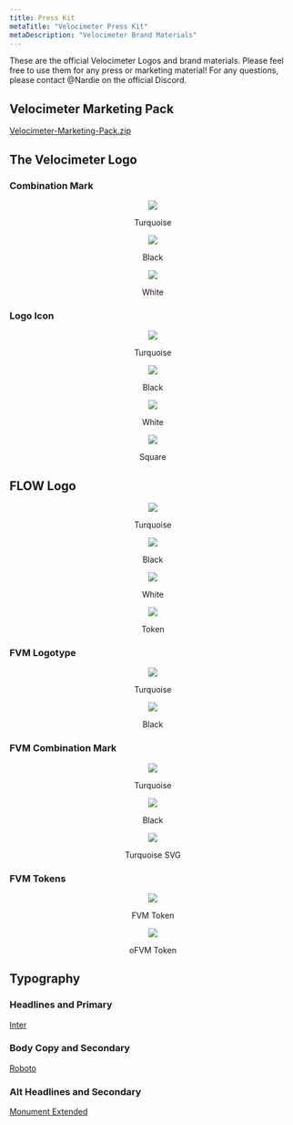 ```yaml
---
title: Press Kit
metaTitle: "Velocimeter Press Kit"
metaDescription: "Velocimeter Brand Materials"
---
```



These are the official Velocimeter Logos and brand materials. Please feel free to use them for any press or marketing material! For any questions, please contact @Nardie on the official Discord.


## Velocimeter Marketing Pack


[Velocimeter-Marketing-Pack.zip](https://github.com/strikeanerve/velocimeter-assets/files/10699389/velocimeter-marketing-pack.zip)

## The Velocimeter Logo

### Combination Mark

<p align = "center"><img src = "https://user-images.githubusercontent.com/4340952/217877622-17e92d8c-96b2-498b-8580-6c9d49db1456.png"/></p><p align = "center">
Turquoise
</p>

<p align = "center"><img src = "https://user-images.githubusercontent.com/4340952/217877623-79c11d0f-1c1c-4644-8ff4-9a0e442716ce.png"/></p><p align = "center">
Black
</p>

<p align = "center"><img src = "https://user-images.githubusercontent.com/4340952/217877624-fcacb3ca-51dd-440b-a54b-1adcb0500a2a.png"/></p><p align = "center">
White
</p>


### Logo Icon

<p align = "center"><img src = "https://user-images.githubusercontent.com/4340952/217877607-a1debf6e-66a6-4b9c-928a-2f400464b0a8.png"/></p><p align = "center">
Turquoise
</p>

<p align = "center"><img src = "https://user-images.githubusercontent.com/4340952/217877612-b964189c-1314-4965-b94e-8f5f44d42144.png"/></p><p align = "center">
Black
</p>

<p align = "center"><img src = "https://user-images.githubusercontent.com/4340952/217877619-f7b18147-abd9-4e59-8143-97024cac5228.png"/></p><p align = "center">
White
</p>

<p align = "center"><img src = "https://user-images.githubusercontent.com/4340952/217877617-3c58b94d-4880-4b94-9769-bf151f1424cb.png"/></p><p align = "center">
Square
</p>

## FLOW Logo

<p align = "center"><img src = "https://user-images.githubusercontent.com/4340952/217877549-9b9aaff1-1f57-42a7-bb44-0740138ffdbc.png"/></p><p align = "center">
Turquoise
</p>

<p align = "center"><img src = "https://user-images.githubusercontent.com/4340952/217877596-f68f36b8-a095-41b8-9594-8eeecca86e43.png"/></p><p align = "center">
Black
</p>

<p align = "center"><img src = "https://user-images.githubusercontent.com/4340952/217877601-b1f23f4b-e717-4a67-8cde-57f2ab118a44.png"/></p><p align = "center">
White
</p>

<p align = "center"><img src = "https://user-images.githubusercontent.com/4340952/217877604-ef960d23-83d7-4259-8447-30046a1212b8.png"/></p><p align = "center">
Token
</p>

### FVM Logotype

<p align = "center"><img src = "https://github.com/strikeanerve/velocimeter-assets/assets/4340952/de0b0844-81c9-4ec3-9781-20dd95c51515"/></p><p align = "center">
Turquoise
</p>

<p align = "center"><img src = "https://github.com/strikeanerve/velocimeter-assets/assets/4340952/2ca80be3-5686-4890-b7c4-a14b1332d877"/></p><p align = "center">
Black
</p>

### FVM Combination Mark

<p align = "center"><img src = "https://github.com/strikeanerve/velocimeter-assets/assets/4340952/51a2cfaa-d4be-40d7-a6c8-a3521d64c30b"/></p><p align = "center">
Turquoise
</p>

<p align = "center"><img src = "https://github.com/strikeanerve/velocimeter-assets/assets/4340952/13b53d3d-4e94-467f-90e7-0eb85fa91c2e"/></p><p align = "center">
Black
</p>

<p align = "center"><img src = "https://github.com/strikeanerve/velocimeter-assets/assets/4340952/fbcdc72f-5c34-4015-9f25-b0979428df10"/></p><p align = "center">
Turquoise SVG
</p>

### FVM Tokens

<p align = "center"><img src = "https://github.com/strikeanerve/velocimeter-assets/assets/4340952/2a288836-5724-45b9-850f-cd5b87be88bd"/></p><p align = "center">
FVM Token
</p>

<p align = "center"><img src = "https://github.com/strikeanerve/velocimeter-assets/assets/4340952/cb3b52df-a333-4f9a-8071-b67bc1709ab6"/></p><p align = "center">
oFVM Token
</p>


## Typography

### Headlines and Primary
[Inter](https://fonts.google.com/specimen/Inter)

### Body Copy and Secondary
[Roboto](https://fonts.google.com/specimen/Roboto)

### Alt Headlines and Secondary
[Monument Extended](https://github.com/strikeanerve/velocimeter-assets/files/11202249/monument-extended.zip)

